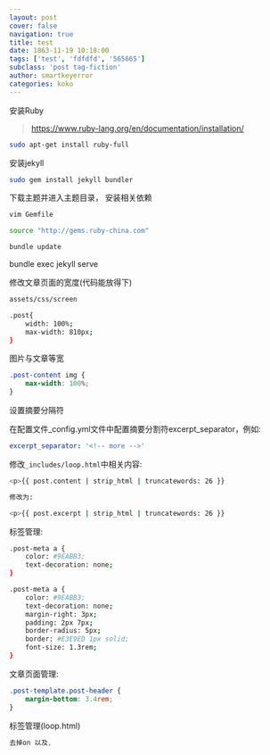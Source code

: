 ```yaml
---
layout: post
cover: false
navigation: true
title: test
date: 1863-11-19 10:18:00
tags: ['test', 'fdfdfd', '565665']
subclass: 'post tag-fiction'
author: smartkeyerror
categories: koko
---
```


安装Ruby

> https://www.ruby-lang.org/en/documentation/installation/

```bash
sudo apt-get install ruby-full
```

安装jekyll

```bash
sudo gem install jekyll bundler
```

下载主题并进入主题目录， 安装相关依赖

```bash
vim Gemfile

source "http://gems.ruby-china.com"

bundle update
```


bundle exec jekyll serve






修改文章页面的宽度(代码能放得下)

```bash
assets/css/screen

.post{
    width: 100%;
    max-width: 810px;
}
```

图片与文章等宽

```css
.post-content img {
    max-width: 100%;
}
```

设置摘要分隔符

在配置文件_config.yml文件中配置摘要分割符excerpt_separator，例如:

```yaml
excerpt_separator: '<!-- more -->'
```

修改`_includes/loop.html`中相关内容:

```bash
<p>{{ post.content | strip_html | truncatewords: 26 }}

修改为:

<p>{{ post.excerpt | strip_html | truncatewords: 26 }}
```

标签管理:

```bash
.post-meta a {
    color: #9EABB3;
    text-decoration: none;
}

.post-meta a {
    color: #9EABB3;
    text-decoration: none;
    margin-right: 3px;
    padding: 2px 7px;
    border-radius: 5px;
    border: #E3E9ED 1px solid;
    font-size: 1.3rem;
}
```

文章页面管理:

```css
.post-template.post-header {
    margin-bottom: 3.4rem;
}

```

标签管理(loop.html)

```css
去掉on 以及,
```